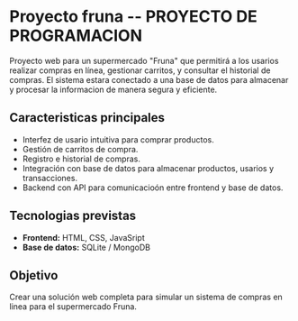 ﻿# Proyecto fruna -- PROYECTO DE PROGRAMACION

Proyecto web para un supermercado "Fruna" que permitirá a los usarios realizar compras en línea, gestionar carritos, y consultar el historial de compras. El sistema estara conectado a una base de datos para almacenar y procesar la informacion de manera segura y eficiente.

## Caracteristicas principales
- Interfez de usario intuitiva para comprar productos.
- Gestión de carritos de compra.
- Registro e historial de compras.
- Integración con base de datos para almacenar productos, usarios y transacciones.
- Backend con API para comunicacioón entre frontend y base de datos.

## Tecnologias previstas
- **Frontend:** HTML, CSS, JavaSript
- **Base de datos:** SQLite / MongoDB

## Objetivo
Crear una solución web completa para simular un sistema de compras en linea para el supermercado Fruna.
